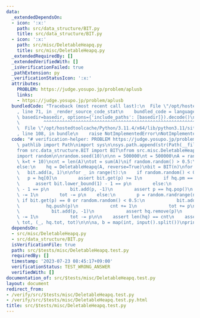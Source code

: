 ```yaml
---
data:
  _extendedDependsOn:
  - icon: ':x:'
    path: src/data_structure/BIT.py
    title: src/data_structure/BIT.py
  - icon: ':x:'
    path: src/misc/DeletableHeapq.py
    title: src/misc/DeletableHeapq.py
  _extendedRequiredBy: []
  _extendedVerifiedWith: []
  _isVerificationFailed: true
  _pathExtension: py
  _verificationStatusIcon: ':x:'
  attributes:
    PROBLEM: https://judge.yosupo.jp/problem/aplusb
    links:
    - https://judge.yosupo.jp/problem/aplusb
  bundledCode: "Traceback (most recent call last):\n  File \"/opt/hostedtoolcache/Python/3.11.4/x64/lib/python3.11/site-packages/onlinejudge_verify/documentation/build.py\"\
    , line 71, in _render_source_code_stat\n    bundled_code = language.bundle(stat.path,\
    \ basedir=basedir, options={'include_paths': [basedir]}).decode()\n          \
    \         ^^^^^^^^^^^^^^^^^^^^^^^^^^^^^^^^^^^^^^^^^^^^^^^^^^^^^^^^^^^^^^^^^^^^^^^^^^^^^^^^^\n\
    \  File \"/opt/hostedtoolcache/Python/3.11.4/x64/lib/python3.11/site-packages/onlinejudge_verify/languages/python.py\"\
    , line 108, in bundle\n    raise NotImplementedError\nNotImplementedError\n"
  code: "# verification-helper: PROBLEM https://judge.yosupo.jp/problem/aplusb\nfrom\
    \ pathlib import Path\nimport sys\n\nsys.path.append(str(Path(__file__).resolve().parent.parent.parent.parent))\n\
    from src.data_structure.BIT import BIT\nfrom src.misc.DeletableHeapq import DeletableHeapq\n\
    import random\n\nrandom.seed(10)\n\nn = 500000\nt = 500000\nA = random.choices(range(n),\
    \ k=t + 10)\ncnt = len(A)\ntot = sum(A)\nif random.random() > 0.5:\n    hq = DeletableHeapq(A)\n\
    else:\n    hq = DeletableHeapq(A, reverse=True)\nbit = BIT(n)\nfor a in A:\n \
    \   bit.add(a, 1)\n\nfor _ in range(t):\n    if random.random() < 0.3:\n     \
    \   p = hq[0]\n        assert bit.get(p) >= 1\n        if hq.pm == 1:\n      \
    \      assert bit.lower_bound(1) - 1 == p\n        else:\n            assert bit.lower_bound(cnt)\
    \ - 1 == p\n        bit.add(p, -1)\n        assert p == hq.pop()\n        cnt\
    \ -= 1\n        tot -= p\n    else:\n        p = random.randrange(n)\n       \
    \ if bit.get(p) == 0 or random.random() < 0.5:\n            bit.add(p, 1)\n  \
    \          hq.push(p)\n            cnt += 1\n            tot += p\n        else:\n\
    \            bit.add(p, -1)\n            assert hq.remove(p)\n            cnt\
    \ -= 1\n            tot -= p\n\n    assert len(hq) == cnt\n    assert hq.tot ==\
    \ tot, (_, hq.tot, tot)\n\n\na, b = map(int, input().split())\nprint(a + b)\n"
  dependsOn:
  - src/misc/DeletableHeapq.py
  - src/data_structure/BIT.py
  isVerificationFile: true
  path: src/$tests/misc/DeletableHeapq.test.py
  requiredBy: []
  timestamp: '2023-07-23 08:45:17+09:00'
  verificationStatus: TEST_WRONG_ANSWER
  verifiedWith: []
documentation_of: src/$tests/misc/DeletableHeapq.test.py
layout: document
redirect_from:
- /verify/src/$tests/misc/DeletableHeapq.test.py
- /verify/src/$tests/misc/DeletableHeapq.test.py.html
title: src/$tests/misc/DeletableHeapq.test.py
---
```

